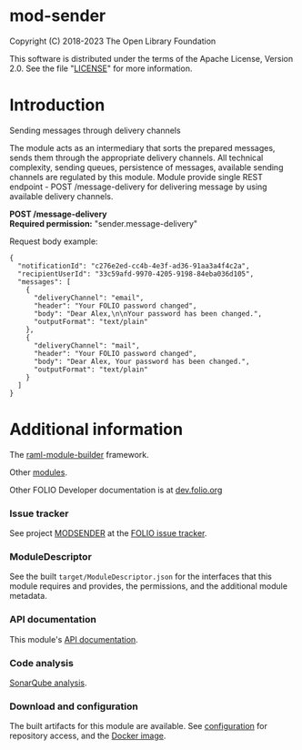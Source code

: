 # mod-sender

Copyright (C) 2018-2023 The Open Library Foundation

This software is distributed under the terms of the Apache License,
Version 2.0. See the file "[LICENSE](LICENSE)" for more information.

# Introduction

Sending messages through delivery channels

The module acts as an intermediary that sorts the prepared messages, sends them through the appropriate delivery channels. All technical
complexity, sending queues, persistence of messages, available sending channels are regulated by this module. Module provide single
REST endpoint - POST /message-delivery for delivering message by using available delivery channels.

**POST /message-delivery**  
**Required permission:** "sender.message-delivery"

Request body example:
```
{
  "notificationId": "c276e2ed-cc4b-4e3f-ad36-91aa3a4f4c2a",
  "recipientUserId": "33c59afd-9970-4205-9198-84eba036d105",
  "messages": [
    {
      "deliveryChannel": "email",
      "header": "Your FOLIO password changed",
      "body": "Dear Alex,\n\nYour password has been changed.",
      "outputFormat": "text/plain"
    },
    {
      "deliveryChannel": "mail",
      "header": "Your FOLIO password changed",
      "body": "Dear Alex, Your password has been changed.",
      "outputFormat": "text/plain"
    }
  ]
}
```

# Additional information

The [raml-module-builder](https://github.com/folio-org/raml-module-builder) framework.

Other [modules](https://dev.folio.org/source-code/#server-side).

Other FOLIO Developer documentation is at [dev.folio.org](https://dev.folio.org/)

### Issue tracker

See project [MODSENDER](https://issues.folio.org/browse/MODSENDER) at the [FOLIO issue tracker](https://dev.folio.org/guidelines/issue-tracker).

### ModuleDescriptor

See the built `target/ModuleDescriptor.json` for the interfaces that this module
requires and provides, the permissions, and the additional module metadata.

### API documentation

This module's [API documentation](https://dev.folio.org/reference/api/#mod-sender).

### Code analysis

[SonarQube analysis](https://sonarcloud.io/dashboard?id=org.folio%3Amod-sender).

### Download and configuration

The built artifacts for this module are available.
See [configuration](https://dev.folio.org/download/artifacts) for repository access,
and the [Docker image](https://hub.docker.com/r/folioorg/mod-sender/).

